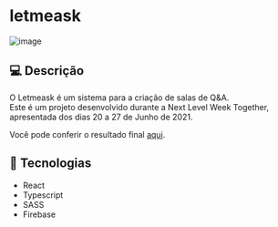 # letmeask

![image](https://user-images.githubusercontent.com/86170894/126871013-e4a22e6c-12b0-4dfc-89e5-49e5b04fd80f.png)

## 💻 Descrição
<p>O Letmeask é um sistema para a criação de salas de Q&A.</br>
Este é um projeto desenvolvido durante a Next Level Week Together, apresentada dos dias 20 a 27 de Junho de 2021.</p>
<p>Você pode conferir o resultado final <a href="https://letmeask-2c367.web.app/" target="_blank">aqui</a>.</p>

## 🧪 Tecnologias
<ul>
  <li>React</li>
  <li>Typescript</li>
  <li>SASS</li>
  <li>Firebase</li>
</ul>

